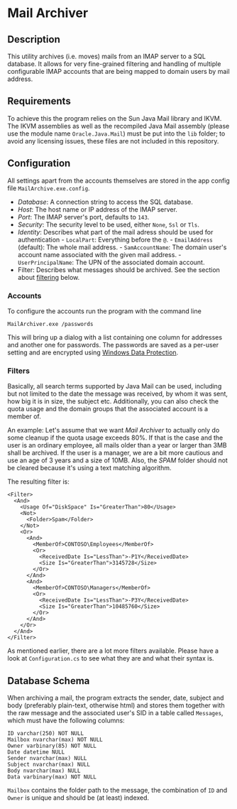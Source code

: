 Mail Archiver
=============


Description
-----------
This utility archives (i.e. moves) mails from an IMAP server to a SQL database.
It allows for very fine-grained filtering and handling of multiple configurable
IMAP accounts that are being mapped to domain users by mail address.


Requirements
------------
To achieve this the program relies on the Sun Java Mail library and IKVM. The
IKVM assemblies as well as the recompiled Java Mail assembly (please use the
module name `Oracle.Java.Mail`) must be put into the `lib` folder; to avoid any
licensing issues, these files are not included in this repository.


Configuration
-------------
All settings apart from the accounts themselves are stored in the app config
file `MailArchive.exe.config`.

- *Database*: A connection string to access the SQL database.
- *Host*: The host name or IP address of the IMAP server.
- *Port*: The IMAP server's port, defaults to `143`.
- *Security*: The security level to be used, either `None`, `Ssl` or `Tls`.
- *Identity*: Describes what part of the mail adress should be used for
              authentication
              - `LocalPart`: Everything before the `@`.
              - `EmailAddress` (default): The whole mail address.
              - `SamAccountName`: The domain user's account name associated with
                                  the given mail address.
              - `UserPrincipalName`: The UPN of the associated domain account.
- Filter: Describes what messages should be archived. See the section about
          [filtering](#Filters) below.

### Accounts
To configure the accounts run the program with the command line

    MailArchiver.exe /passwords

This will bring up a dialog with a list containing one column for addresses and
another one for passwords. The passwords are saved as a per-user setting and
are encrypted using [Windows Data Protection](http://msdn.microsoft.com/en-us/library/ms995355.aspx).

### Filters
Basically, all search terms supported by Java Mail can be used, including but
not limited to the date the message was received, by whom it was sent, how big
it is in size, the subject etc. Additionally, you can also check the quota
usage and the domain groups that the associated account is a member of.

An example: Let's assume that we want *Mail Archiver* to actually only do some
cleanup if the quota usage exceeds 80%. If that is the case and the user is an
ordinary employee, all mails older than a year or larger than 3MB shall be
archived. If the user is a manager, we are a bit more cautious and use an age
of 3 years and a size of 10MB. Also, the *SPAM* folder should not be cleared
because it's using a text matching algorithm.

The resulting filter is:

    <Filter>
      <And>
        <Usage Of="DiskSpace" Is="GreaterThan">80</Usage>
        <Not>
          <Folder>Spam</Folder>
        </Not>
        <Or>
          <And>
            <MemberOf>CONTOSO\Employees</MemberOf>
            <Or>
              <ReceivedDate Is="LessThan">-P1Y</ReceivedDate>
              <Size Is="GreaterThan">3145728</Size>
            </Or>
          </And>
          <And>
            <MemberOf>CONTOSO\Managers</MemberOf>
            <Or>
              <ReceivedDate Is="LessThan">-P3Y</ReceivedDate>
              <Size Is="GreaterThan">10485760</Size>
            </Or>
          </And>
        </Or>
      </And>
    </Filter>

As mentioned earlier, there are a lot more filters available. Please have a
look at `Configuration.cs` to see what they are and what their syntax is.


Database Schema
---------------
When archiving a mail, the program extracts the sender, date, subject and body
(preferably plain-text, otherwise html) and stores them together with the raw
message and the associated user's SID in a table called `Messages`, which must
have the following columns:

	ID varchar(250) NOT NULL
	Mailbox nvarchar(max) NOT NULL
	Owner varbinary(85) NOT NULL
	Date datetime NULL
	Sender nvarchar(max) NULL
	Subject nvarchar(max) NULL
	Body nvarchar(max) NULL
	Data varbinary(max) NOT NULL

`Mailbox` contains the folder path to the message, the combination of `ID` and
`Owner` is unique and should be (at least) indexed.
